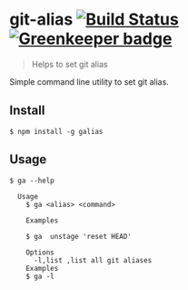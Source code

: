 # git-alias [![Build Status](https://travis-ci.org/sunilhari/git-alias.svg?branch=master)](https://travis-ci.org/sunilhari/git-alias) [![Greenkeeper badge](https://badges.greenkeeper.io/sunilhari/git-alias.svg)](https://greenkeeper.io/)

> Helps to set git alias

Simple command line utility to set git alias.


## Install

```
$ npm install -g galias
```
## Usage

```
$ ga --help

  Usage
    $ ga <alias> <command>

    Examples

    $ ga  unstage 'reset HEAD'

    Options
      -l,list ,list all git aliases
    Examples
    $ ga -l
```


